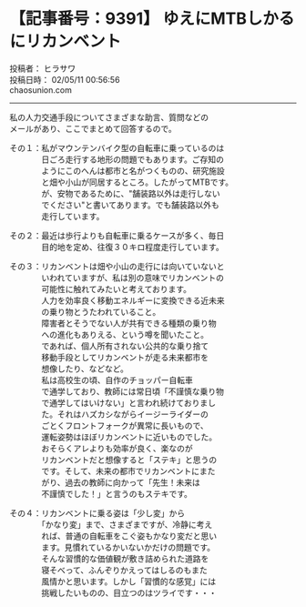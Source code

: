# 【記事番号：9391】 ゆえにMTBしかるにリカンベント

投稿者： ヒラサワ  
投稿日時： 02/05/11 00:56:56  
chaosunion.com

---

  
私の人力交通手段についてさまざまな助言、質問などの  
メールがあり、ここでまとめて回答するので。  
  
その１：私がマウンテンバイク型の自転車に乗っているのは  
　　　　日ごろ走行する地形の問題でもあります。ご存知の  
　　　　ようにこのへんは都市と名がつくものの、研究施設  
　　　　と畑や小山が同居するところ。したがってMTBです。  
　　　　が、安物であるために、"舗装路以外は走行しない  
　　　　でください"と書いてあります。でも舗装路以外も  
　　　　走行しています。  
  
その２：最近は歩行よりも自転車に乗るケースが多く、毎日  
　　　　目的地を定め、往復３０キロ程度走行しています。  
  
その３：リカンベントは畑や小山の走行には向いていないと  
　　　　いわれていますが、私は別の意味でリカンベントの  
　　　　可能性に触れてみたいと考えております。  
　　　　人力を効率良く移動エネルギーに変換できる近未来  
　　　　の乗り物とうたわれていること。  
　　　　障害者とそうでない人が共有できる種類の乗り物  
　　　　への進化もありえる、という噂を聞いたこと。  
　　　　であれば、個人所有されない公共的な乗り捨て  
　　　　移動手段としてリカンベントが走る未来都市を  
　　　　想像したり、などなど。  
　　　　私は高校生の頃、自作のチョッパー自転車  
　　　　で通学しており、教師には常日頃「不謹慎な乗り物  
　　　　で通学してはいけない」と言われ続けておりまし  
　　　　た。それはハズカシながらイージーライダーの  
　　　　ごとくフロントフォークが異常に長いもので、  
　　　　運転姿勢はほぼリカンベントに近いものでした。  
　　　　おそらくアレよりも効率が良く、楽なのが  
　　　　リカンベントだと想像すると「ステキ」と思うの  
　　　　です。そして、未来の都市でリカンベントにまた  
　　　　がり、過去の教師に向かって「先生！未来は  
　　　　不謹慎でした！」と言うのもステキです。  
  
その４：リカンベントに乗る姿は「少し変」から  
　　　　「かなり変」まで、さまざまですが、冷静に考え  
　　　　れば、普通の自転車をこぐ姿もかなり変だと思い  
　　　　ます。見慣れているかいないかだけの問題です。  
　　　　そんな習慣的な価値観が敷き詰められた道路を  
　　　　寝そべって、ふんぞりかえってはしるのもまた  
　　　　風情かと思います。しかし「習慣的な感覚」には  
　　　　挑戦したいものの、目立つのはツライです・・・  
  
  
